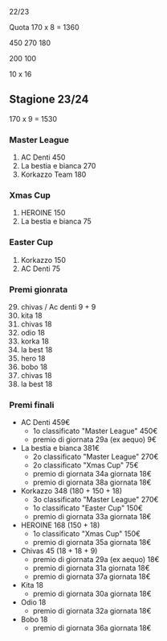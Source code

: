 22/23

Quota 170 x 8 = 1360

450
270
180

200
100 

10 x 16



## Stagione 23/24

170 x 9 = 1530

### Master League

1. AC Denti 450
2. La bestia e bianca 270
3. Korkazzo Team 180

### Xmas Cup

1. HEROINE 150
2. La bestia e bianca 75

### Easter Cup

1. Korkazzo 150
2. AC Denti  75

### Premi gionrata

29. chivas / Ac denti        9 + 9
30. kita      18
31. chivas    18
32. odio      18
33. korka     18
34. la best   18
35. hero      18
36. bobo      18
37. chivas    18
38. la best   18

### Premi finali

- AC Denti           459€
  - 1o classificato "Master League"    450€
  - premio di giornata 29a (ex aequo)    9€
- La bestia e bianca 381€
  - 2o classificato "Master League"    270€
  - 2o classificato "Xmas Cup"          75€
  - premio di giornata 34a giornata     18€
  - premio di giornata 38a giornata     18€
- Korkazzo           348 (180 + 150 + 18)
  - 3o classificato "Master League"    270€
  - 1o classificato "Easter Cup"       150€
  - premio di giornata 33a giornata     18€
- HEROINE            168 (150 + 18)
  - 1o classificato "Xmas Cup"       150€
  - premio di giornata 35a giornata     18€
- Chivas              45 (18 + 18 + 9)
  - premio di giornata 29a (ex aequo)   18€
  - premio di giornata 31a giornata     18€
  - premio di giornata 37a giornata     18€
- Kita                18
  - premio di giornata 30a giornata     18€
- Odio                18
  - premio di giornata 32a giornata     18€
- Bobo                18
  - premio di giornata 36a giornata     18€
